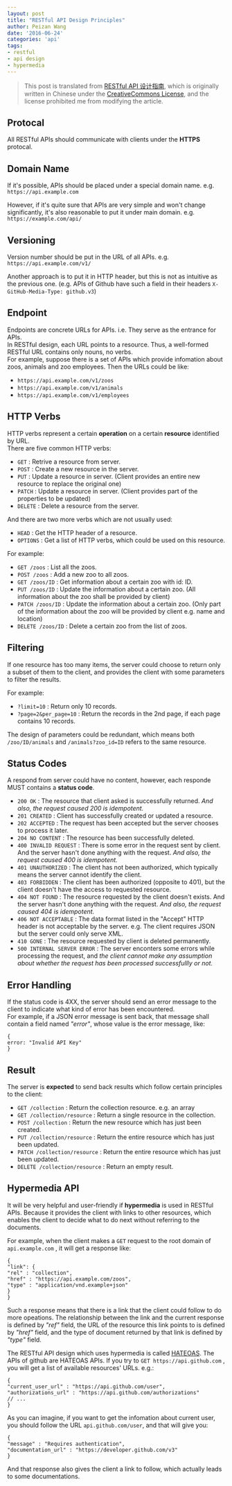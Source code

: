 ```yaml
---
layout: post
title: "RESTful API Design Principles"
author: Peizan Wang
date: '2016-06-24'
categories: 'api'
tags:
- restful
- api design
- hypermedia
---    
```



> This post is translated from [RESTful API 设计指南](http://www.ruanyifeng.com/blog/2014/05/restful_api.html), which is originally written in Chinese under the [CreativeCommons License](https://creativecommons.org/licenses/by-nc-nd/3.0/deed.zh), and the license prohibited me from modifying the article.

## Protocal   

All RESTful APIs should communicate with clients under the **HTTPS** protocal.

## Domain Name   

If it's possible, APIs should be placed under a special domain name. e.g.   
    ```
    https://api.example.com
    ```
    
However, if it's quite sure that APIs are very simple and won't change significantly, it's also reasonable to put it under main domain. e.g.    
    ```
    https://example.com/api/
    ```    

## Versioning

Version number should be put in the URL of all APIs. e.g.   
    ```
    https://api.example.com/v1/
    ```     

Another approach is to put it in HTTP header, but this is not as intuitive as the previous one. (e.g. APIs of Github have such a field in their headers 
    ```X-GitHub-Media-Type: github.v3```)    

## Endpoint

Endpoints are concrete URLs for APIs. i.e. They serve as the entrance for APIs.    
In RESTful design, each URL points to a resource. Thus, a well-formed RESTful URL contains only nouns, no verbs.     
For example, suppose there is a set of APIs which provide infomation about zoos, animals and zoo employees. Then the URLs could be like:   
* ```https://api.example.com/v1/zoos```    
* ```https://api.example.com/v1/animals```     
* ```https://api.example.com/v1/employees```     

## HTTP Verbs

HTTP verbs represent a certain **operation** on a certain **resource** identified by URL.   
There are five common HTTP verbs:   
* ```GET``` : Retrive a resource from server.
* ```POST``` : Create a new resource in the server.
* ```PUT``` : Update a resource in server. (Client provides an entire new resource to replace the original one)
* ```PATCH``` : Update a resource in server. (Client provides part of the properties to be updated)
* ```DELETE``` : Delete a resource from the server.     

And there are two more verbs which are not usually used:    
* ```HEAD``` : Get the HTTP header of a resource.
* ```OPTIONS``` :  Get a list of HTTP verbs, which could be used on this resource.     

For example:    
* ```GET /zoos``` : List all the zoos.
* ```POST /zoos``` : Add a new zoo to all zoos.
* ```GET /zoos/ID``` : Get information about a certain zoo with id: ID.
* ```PUT /zoos/ID``` : Update the information about a certain zoo. (All information about the zoo shall be provided by client)
* ```PATCH /zoos/ID``` : Update the information about a certain zoo. (Only part of the information about the zoo will be provided by client e.g. name and location)
* ```DELETE /zoos/ID``` : Delete a certain zoo from the list of zoos.


## Filtering

If one resource has too many items, the server could choose to return only a subset of them to the client, and provides the client with some parameters to filter the results. 

For example:    
* ```?limit=10``` : Return only 10 records.
* ```?page=2&per_page=10``` : Return the records in the 2nd page, if each page contains 10 records.

The design of parameters could be redundant, which means both ```/zoo/ID/animals``` and ```/animals?zoo_id=ID``` refers to the same resource.    

## Status Codes

A respond from server could have no content, however, each responde MUST contains a **status code**.    
* ```200 OK``` : The resource that client asked is successfully returned. *And also, the request caused 200 is idempotent.*
* ```201 CREATED``` : Client has successfully created or updated a resource.
* ```202 ACCEPTED``` : The request has been accepted but the server chooses to process it later.
* ```204 NO CONTENT``` : The resource has been successfully deleted.
* ```400 INVALID REQUEST``` : There is some error in the request sent by client. And the server hasn't done anything with the request.  *And also, the request caused 400 is idempotent.*
* ```401 UNAUTHORIZED``` : The client has not been authorized, which typically means the server cannot identify the client.
* ```403 FORBIDDEN``` : The client has been authorized (opposite to 401), but the client doesn't have the access to requested resource. 
* ```404 NOT FOUND``` : The resource requested by the client doesn't exists. And the server hasn't done anything with the request. *And also, the request caused 404 is idempotent.*
* ```406 NOT ACCEPTABLE``` : The data format listed in the "Accept" HTTP header is not acceptable by the server. e.g. The client requires JSON but the server could only serve XML.
* ```410 GONE``` : The resource requested by client is deleted permanently.
* ```500 INTERNAL SERVER ERROR``` : The server enconters some errors while processing the request, and *the client cannot make any assumption about whether the request has been processed successfullly or not.*


## Error Handling

If the status code is 4XX, the server should send an error message to the client to indicate what kind of error has been encountered.   
For example, if a JSON error message is sent back, that message shall contain a field named *"error"*, whose value is the error message, like:   
```
{
error: "Invalid API Key"
}
```

## Result

The server is **expected** to send back results which follow certain principles to the client:    

* ```GET /collection``` : Return the collection resource. e.g. an array
* ```GET /collection/resource``` : Return a single resource in the collection.
* ```POST /collection``` : Return the new resource which has just been created.
* ```PUT /collection/resource``` : Return the entire resource which has just been updated.
* ```PATCH /collection/resource``` : Return the entire resource which has just been updated.
* ```DELETE /collection/resource``` : Return an empty result.   


## Hypermedia API

It will be very helpful and user-friendly if **hypermedia** is used in RESTful APIs. Because it provides the client with links to other resources, which enables the client to decide what to do next without referring to the documents.   

For example, when the client makes a ```GET``` request to the root domain of ```api.example.com``` , it will get a response like:    
```
{
"link": {
"rel" : "collection",
"href" : "https://api.example.com/zoos",
"type" : "application/vnd.example+json"
}
}
```
Such a response means that there is a link that the client could follow to do more opeations. The relationship between the link and the current response is defined by *"ref"* field, the URL of the resource this link points to is defined by *"href"* field, and the type of document returned by that link is defined by *"type"* field.   

The RESTful API design which uses hypermedia is called [HATEOAS](https://en.wikipedia.org/wiki/HATEOAS). The APIs of github are HATEOAS APIs. If you try to ```GET https://api.github.com``` , you will get a list of available resources' URLs. e.g.:   
```
{
"current_user_url" : "https://api.github.com/user",
"authorizations_url" : "https://api.github.com/authorizations"
// ...
}
```

As you can imagine, if you want to get the infomation about current user, you should follow the URL ```api.github.com/user```, and that will give you:   
```
{
"message" : "Requires authentication",
"documentation_url" : "https://developer.github.com/v3"
}
```   
And that response also gives the client a link to follow, which actually leads to some documentations.
